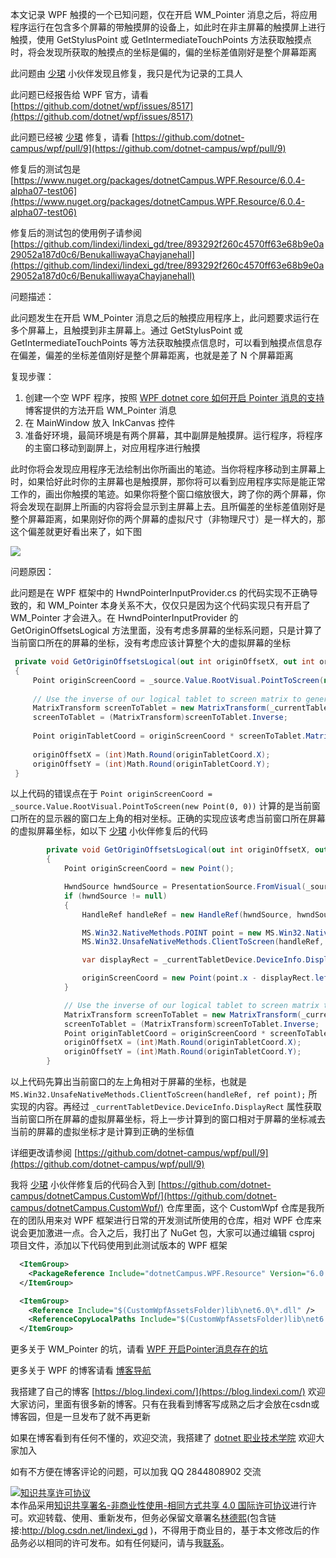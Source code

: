 
本文记录 WPF 触摸的一个已知问题，仅在开启 WM_Pointer 消息之后，将应用程序运行在包含多个屏幕的带触摸屏的设备上，如此时在非主屏幕的触摸屏上进行触摸，使用 GetStylusPoint 或 GetIntermediateTouchPoints 方法获取触摸点时，将会发现所获取的触摸点的坐标是偏的，偏的坐标差值刚好是整个屏幕距离

<!--more-->


<!-- CreateTime:2023/12/9 9:45:28 -->
<!-- 发布 -->
<!-- 博客 -->

此问题由 [少珺](https://github.com/kkwpsv) 小伙伴发现且修复，我只是代为记录的工具人

此问题已经报告给 WPF 官方，请看 [https://github.com/dotnet/wpf/issues/8517](https://github.com/dotnet/wpf/issues/8517)

此问题已经被 [少珺](https://github.com/kkwpsv) 修复，请看 [https://github.com/dotnet-campus/wpf/pull/9](https://github.com/dotnet-campus/wpf/pull/9)

修复后的测试包是 [https://www.nuget.org/packages/dotnetCampus.WPF.Resource/6.0.4-alpha07-test06](https://www.nuget.org/packages/dotnetCampus.WPF.Resource/6.0.4-alpha07-test06)

修复后的测试包的使用例子请参阅 [https://github.com/lindexi/lindexi_gd/tree/893292f260c4570ff63e68b9e0a29052a187d0c6/BenukalliwayaChayjanehall](https://github.com/lindexi/lindexi_gd/tree/893292f260c4570ff63e68b9e0a29052a187d0c6/BenukalliwayaChayjanehall)

问题描述：

此问题发生在开启 WM_Pointer 消息之后的触摸应用程序上，此问题要求运行在多个屏幕上，且触摸到非主屏幕上。通过 GetStylusPoint 或 GetIntermediateTouchPoints 等方法获取触摸点信息时，可以看到触摸点信息存在偏差，偏差的坐标差值刚好是整个屏幕距离，也就是差了 N 个屏幕距离

复现步骤：

1. 创建一个空 WPF 程序，按照 [WPF dotnet core 如何开启 Pointer 消息的支持](https://blog.lindexi.com/post/WPF-dotnet-core-%E5%A6%82%E4%BD%95%E5%BC%80%E5%90%AF-Pointer-%E6%B6%88%E6%81%AF%E7%9A%84%E6%94%AF%E6%8C%81.html ) 博客提供的方法开启 WM_Pointer 消息
2. 在 MainWindow 放入 InkCanvas 控件
3. 准备好环境，最简环境是有两个屏幕，其中副屏是触摸屏。运行程序，将程序的主窗口移动到副屏上，对应用程序进行触摸

此时你将会发现应用程序无法绘制出你所画出的笔迹。当你将程序移动到主屏幕上时，如果恰好此时你的主屏幕也是触摸屏，那你将可以看到应用程序实际是能正常工作的，画出你触摸的笔迹。如果你将整个窗口缩放很大，跨了你的两个屏幕，你将会发现在副屏上所画的内容将会显示到主屏幕上去。且所偏差的坐标差值刚好是整个屏幕距离，如果刚好你的两个屏幕的虚拟尺寸（非物理尺寸）是一样大的，那这个偏差就更好看出来了，如下图

<!-- ![](image/WPF 已知问题 开启 WM_Pointer 消息之后 获取副屏触摸数据坐标偏移/WPF 已知问题 开启 WM_Pointer 消息之后 获取副屏触摸数据坐标偏移0.gif) -->
![](http://image.acmx.xyz/lindexi%2FWPF%2520%25E5%25B7%25B2%25E7%259F%25A5%25E9%2597%25AE%25E9%25A2%2598%2520%25E5%25BC%2580%25E5%2590%25AF%2520WM_Pointer%2520%25E6%25B6%2588%25E6%2581%25AF%25E4%25B9%258B%25E5%2590%258E%2520%25E8%258E%25B7%25E5%258F%2596%25E5%2589%25AF%25E5%25B1%258F%25E8%25A7%25A6%25E6%2591%25B8%25E6%2595%25B0%25E6%258D%25AE%25E5%259D%2590%25E6%25A0%2587%25E5%2581%258F%25E7%25A7%25BB0.gif)

问题原因：

此问题是在 WPF 框架中的 HwndPointerInputProvider.cs 的代码实现不正确导致的，和 WM_Pointer 本身关系不大，仅仅只是因为这个代码实现只有开启了 WM_Pointer 才会进入。在 HwndPointerInputProvider 的 GetOriginOffsetsLogical 方法里面，没有考虑多屏幕的坐标系问题，只是计算了当前窗口所在的屏幕的坐标，没有考虑应该计算整个大的虚拟屏幕的坐标

```csharp
 private void GetOriginOffsetsLogical(out int originOffsetX, out int originOffsetY) 
 { 
     Point originScreenCoord = _source.Value.RootVisual.PointToScreen(new Point(0, 0)); 
  
     // Use the inverse of our logical tablet to screen matrix to generate tablet coords 
     MatrixTransform screenToTablet = new MatrixTransform(_currentTabletDevice.TabletToScreen); 
     screenToTablet = (MatrixTransform)screenToTablet.Inverse; 
  
     Point originTabletCoord = originScreenCoord * screenToTablet.Matrix; 
  
     originOffsetX = (int)Math.Round(originTabletCoord.X); 
     originOffsetY = (int)Math.Round(originTabletCoord.Y); 
 }
```

以上代码的错误点在于 `Point originScreenCoord = _source.Value.RootVisual.PointToScreen(new Point(0, 0))` 计算的是当前窗口所在的显示器的窗口左上角的相对坐标。正确的实现应该考虑当前窗口所在屏幕的虚拟屏幕坐标，如以下 [少珺](https://github.com/kkwpsv) 小伙伴修复后的代码

```csharp
        private void GetOriginOffsetsLogical(out int originOffsetX, out int originOffsetY)
        {
            Point originScreenCoord = new Point();

            HwndSource hwndSource = PresentationSource.FromVisual(_source.Value.RootVisual) as HwndSource;
            if (hwndSource != null)
            {
                HandleRef handleRef = new HandleRef(hwndSource, hwndSource.CriticalHandle);

                MS.Win32.NativeMethods.POINT point = new MS.Win32.NativeMethods.POINT();
                MS.Win32.UnsafeNativeMethods.ClientToScreen(handleRef, ref point);

                var displayRect = _currentTabletDevice.DeviceInfo.DisplayRect;

                originScreenCoord = new Point(point.x - displayRect.left, point.y - displayRect.top);
            }

            // Use the inverse of our logical tablet to screen matrix to generate tablet coords
            MatrixTransform screenToTablet = new MatrixTransform(_currentTabletDevice.TabletToScreen);
            screenToTablet = (MatrixTransform)screenToTablet.Inverse;
            Point originTabletCoord = originScreenCoord * screenToTablet.Matrix;
            originOffsetX = (int)Math.Round(originTabletCoord.X);
            originOffsetY = (int)Math.Round(originTabletCoord.Y);
        }
```

以上代码先算出当前窗口的左上角相对于屏幕的坐标，也就是 `MS.Win32.UnsafeNativeMethods.ClientToScreen(handleRef, ref point);` 所实现的内容。再经过 `_currentTabletDevice.DeviceInfo.DisplayRect` 属性获取当前窗口所在屏幕的虚拟屏幕坐标，将上一步计算到的窗口相对于屏幕的坐标减去当前的屏幕的虚拟坐标才是计算到正确的坐标值

详细更改请参阅 [https://github.com/dotnet-campus/wpf/pull/9](https://github.com/dotnet-campus/wpf/pull/9)

我将 [少珺](https://github.com/kkwpsv) 小伙伴修复后的代码合入到 [https://github.com/dotnet-campus/dotnetCampus.CustomWpf/](https://github.com/dotnet-campus/dotnetCampus.CustomWpf/) 仓库里面，这个 CustomWpf 仓库是我所在的团队用来对 WPF 框架进行日常的开发测试所使用的仓库，相对 WPF 仓库来说会更加激进一点。合入之后，我打出了 NuGet 包，大家可以通过编辑 csproj 项目文件，添加以下代码使用到此测试版本的 WPF 框架

```xml
  <ItemGroup>
    <PackageReference Include="dotnetCampus.WPF.Resource" Version="6.0.4-alpha07-test06" />
  </ItemGroup>

  <ItemGroup>
    <Reference Include="$(CustomWpfAssetsFolder)lib\net6.0\*.dll" />
    <ReferenceCopyLocalPaths Include="$(CustomWpfAssetsFolder)lib\net6.0\*.dll" />
  </ItemGroup>
```

更多关于 WM_Pointer 的坑，请看 [WPF 开启Pointer消息存在的坑](https://blog.lindexi.com/post/WPF-%E5%BC%80%E5%90%AFPointer%E6%B6%88%E6%81%AF%E5%AD%98%E5%9C%A8%E7%9A%84%E5%9D%91.html )

更多关于 WPF 的博客请看 [博客导航](https://blog.lindexi.com/post/%E5%8D%9A%E5%AE%A2%E5%AF%BC%E8%88%AA.html )


我搭建了自己的博客 [https://blog.lindexi.com/](https://blog.lindexi.com/) 欢迎大家访问，里面有很多新的博客。只有在我看到博客写成熟之后才会放在csdn或博客园，但是一旦发布了就不再更新

如果在博客看到有任何不懂的，欢迎交流，我搭建了 [dotnet 职业技术学院](https://t.me/dotnet_campus) 欢迎大家加入

如有不方便在博客评论的问题，可以加我 QQ 2844808902 交流

<a rel="license" href="http://creativecommons.org/licenses/by-nc-sa/4.0/"><img alt="知识共享许可协议" style="border-width:0" src="https://licensebuttons.net/l/by-nc-sa/4.0/88x31.png" /></a><br />本作品采用<a rel="license" href="http://creativecommons.org/licenses/by-nc-sa/4.0/">知识共享署名-非商业性使用-相同方式共享 4.0 国际许可协议</a>进行许可。欢迎转载、使用、重新发布，但务必保留文章署名[林德熙](http://blog.csdn.net/lindexi_gd)(包含链接:http://blog.csdn.net/lindexi_gd )，不得用于商业目的，基于本文修改后的作品务必以相同的许可发布。如有任何疑问，请与我[联系](mailto:lindexi_gd@163.com)。